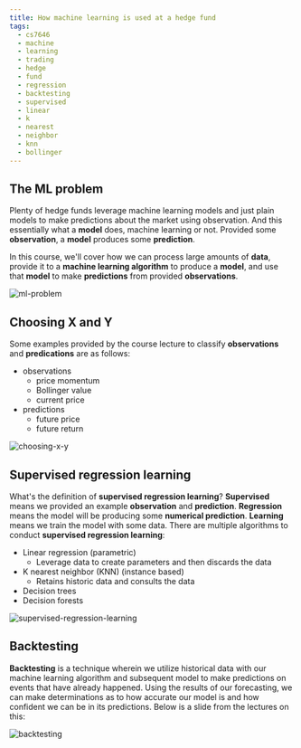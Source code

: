 ```yaml
---
title: How machine learning is used at a hedge fund
tags:
  - cs7646
  - machine
  - learning
  - trading
  - hedge
  - fund
  - regression
  - backtesting
  - supervised
  - linear
  - k
  - nearest
  - neighbor
  - knn
  - bollinger
---
```


## The ML problem

Plenty of hedge funds leverage machine learning models and just plain models to
make predictions about the market using observation. And this essentially what a
**model** does, machine learning or not. Provided some **observation**, a
**model** produces some **prediction**.

In this course, we'll cover how we can process large amounts of **data**,
provide it to a **machine learning algorithm** to produce a **model**, and use
that **model** to make **predictions** from provided **observations**.

![ml-problem](ml-problem.png)

## Choosing X and Y

Some examples provided by the course lecture to classify **observations** and
**predications** are as follows:

- observations
  - price momentum
  - Bollinger value
  - current price
- predictions
  - future price
  - future return

![choosing-x-y](choosing-x-y.png)

## Supervised regression learning

What's the definition of **supervised regression learning**? **Supervised**
means we provided an example **observation** and **prediction**. **Regression**
means the model will be producing some **numerical prediction**. **Learning**
means we train the model with some data. There are multiple algorithms to
conduct **supervised regression learning**:

- Linear regression (parametric)
  - Leverage data to create parameters and then discards the data
- K nearest neighbor (KNN) (instance based)
  - Retains historic data and consults the data
- Decision trees
- Decision forests

![supervised-regression-learning](supervised-regression-learning.png)

## Backtesting

**Backtesting** is a technique wherein we utilize historical data with our
machine learning algorithm and subsequent model to make predictions on events
that have already happened. Using the results of our forecasting, we can make
determinations as to how accurate our model is and how confident we can be in
its predictions. Below is a slide from the lectures on this:

![backtesting](backtesting.png)
